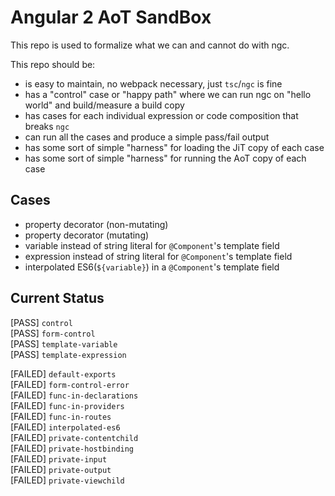 # Angular 2 AoT SandBox
This repo is used to formalize what we can and cannot do with ngc.

This repo should be:
- is easy to maintain, no webpack necessary, just `tsc`/`ngc` is fine
- has a "control" case or "happy path" where we can run ngc on "hello world" and build/measure a build copy
- has cases for each individual expression or code composition that breaks `ngc`
- can run all the cases and produce a simple pass/fail output
- has some sort of simple "harness" for loading the JiT copy of each case
- has some sort of simple "harness" for running the AoT copy of each case

## Cases
- property decorator (non-mutating)
- property decorator (mutating)
- variable instead of string literal for `@Component`'s template field
- expression instead of string literal for `@Component`'s template field
- interpolated ES6(`${variable}`) in a `@Component`'s template field

## Current Status
[PASS] `control` <br/>
[PASS] `form-control` <br/>
[PASS] `template-variable` <br/>
[PASS] `template-expression` <br/>

[FAILED] `default-exports` <br/>
[FAILED] `form-control-error` <br/>
[FAILED] `func-in-declarations` <br/>
[FAILED] `func-in-providers` <br/>
[FAILED] `func-in-routes` <br/>
[FAILED] `interpolated-es6` <br/>
[FAILED] `private-contentchild` <br/>
[FAILED] `private-hostbinding` <br/>
[FAILED] `private-input` <br/>
[FAILED] `private-output` <br/>
[FAILED] `private-viewchild` <br/>
